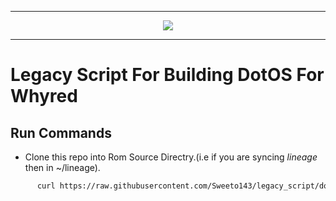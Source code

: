 
-----------------------------------------------------------------------

<p align="center">
 <img src="https://github.com/Sweeto143/legacy_script/blob/dot/logo.png" > 
</p>

-----------------------------------------------------------------------


Legacy Script For Building DotOS For Whyred
====================================


Run Commands
------------

* Clone this repo into Rom Source Directry.(i.e if you are syncing *lineage* then in ~/lineage).

```bash
      curl https://raw.githubusercontent.com/Sweeto143/legacy_script/dot/script_build.sh > script_build.sh
```
